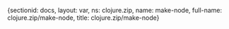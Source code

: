 {sectionid: docs, layout: var, ns: clojure.zip, name: make-node, full-name: clojure.zip/make-node,
  title: clojure.zip/make-node}
